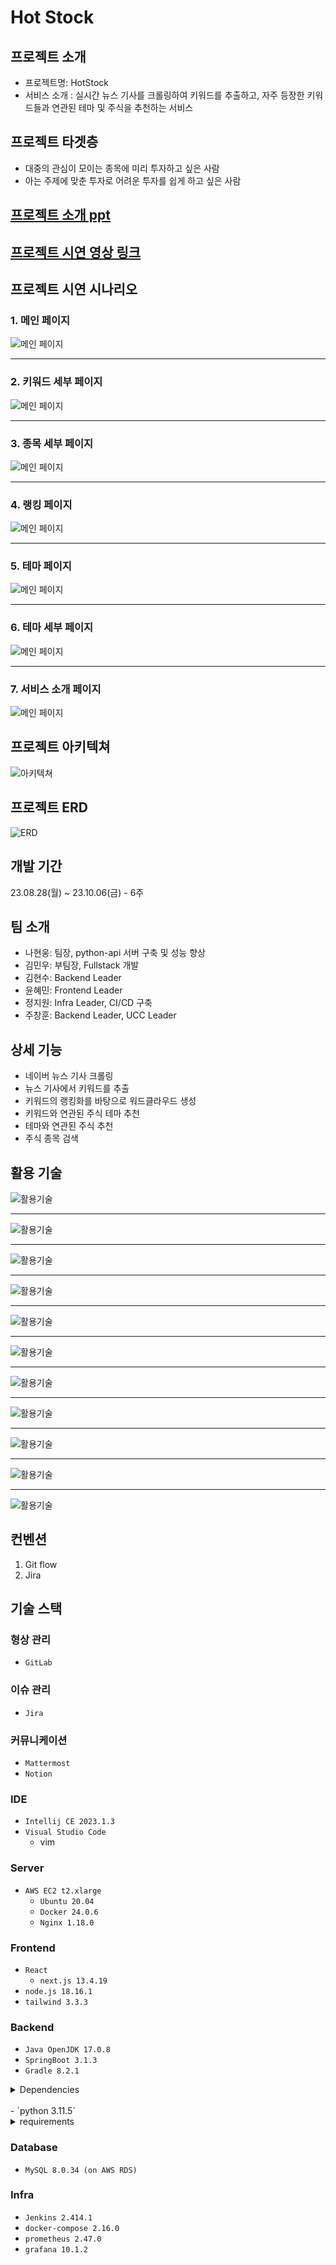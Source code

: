 # Hot Stock

## 프로젝트 소개

- 프로젝트명: HotStock
- 서비스 소개 : 실시간 뉴스 기사를 크롤링하여 키워드를 추출하고, 자주 등장한 키워드들과 연관된 테마 및 주식을 추천하는 서비스

## 프로젝트 타겟층

- 대중의 관심이 모이는 종목에 미리 투자하고 싶은 사람
- 아는 주제에 맞춘 투자로 어려운 투자를 쉽게 하고 싶은 사람

## [프로젝트 소개 ppt](https://www.canva.com/design/DAFwWVZcgZg/jhwmADGLeMJSAA5dIjPy4g/view?utm_content=DAFwWVZcgZg&utm_campaign=share_your_design&utm_medium=link&utm_source=shareyourdesignpanel)

## [프로젝트 시연 영상 링크](https://youtu.be/oERbRGcNkV8)

## 프로젝트 시연 시나리오


### 1. 메인 페이지
![메인 페이지](./exec/이미지/시연페이지/1_메인.jpg)

---
### 2. 키워드 세부 페이지
![메인 페이지](./exec/이미지/시연페이지/2_키워드세부.jpg)

---
### 3. 종목 세부 페이지
![메인 페이지](./exec/이미지/시연페이지/3_종목세부.jpg)

---
### 4. 랭킹 페이지
![메인 페이지](./exec/이미지/시연페이지/4_랭킹.jpg)

---
### 5. 테마 페이지
![메인 페이지](./exec/이미지/시연페이지/5_테마.jpg)

---
### 6. 테마 세부 페이지
![메인 페이지](./exec/이미지/시연페이지/6_테마세부.jpg)

---
### 7. 서비스 소개 페이지
![메인 페이지](./exec/이미지/시연페이지/7_서비스소개.jpg)


## 프로젝트 아키텍쳐

![아키텍쳐](./exec/이미지/Hotstock_시스템_아키텍처.png)

## 프로젝트 ERD

![ERD](./exec/이미지/HotStock.png)


## 개발 기간

23.08.28(월) ~ 23.10.06(금)  -  6주

## 팀 소개

- 나현웅: 팀장, python-api 서버 구축 및 성능 향상
- 김민우: 부팀장, Fullstack 개발
- 김현수: Backend Leader
- 윤혜민: Frontend Leader
- 정지원: Infra Leader, CI/CD 구축
- 주창훈: Backend Leader, UCC Leader

## 상세 기능

- 네이버 뉴스 기사 크롤링
- 뉴스 기사에서 키워드를 추출
- 키워드의 랭킹화를 바탕으로 워드클라우드 생성
- 키워드와 연관된 주식 테마 추천
- 테마와 연관된 주식 추천
- 주식 종목 검색

## 활용  기술

![활용기술](./exec/이미지/기술페이지/16.jpg)

---

![활용기술](./exec/이미지/기술페이지/17.jpg)

---

![활용기술](./exec/이미지/기술페이지/18.jpg)

---

![활용기술](./exec/이미지/기술페이지/19.jpg)

---

![활용기술](./exec/이미지/기술페이지/20.jpg)

---

![활용기술](./exec/이미지/기술페이지/21.jpg)

---

![활용기술](./exec/이미지/기술페이지/22.jpg)

---

![활용기술](./exec/이미지/기술페이지/23.jpg)

---

![활용기술](./exec/이미지/기술페이지/24.jpg)

---

![활용기술](./exec/이미지/기술페이지/25.jpg)

---

![활용기술](./exec/이미지/기술페이지/26.jpg)

## 컨벤션

1. Git flow
2. Jira

## 기술 스택

### 형상 관리

- `GitLab`

### 이슈 관리

- `Jira`

### 커뮤니케이션

- `Mattermost`
- `Notion`

### IDE

- `Intellij CE 2023.1.3`
- `Visual Studio Code`
    - vim

### Server

- `AWS EC2 t2.xlarge`
    - `Ubuntu 20.04`
    - `Docker 24.0.6`
    - `Nginx 1.18.0`

### Frontend

- `React`
    - `next.js 13.4.19`
- `node.js 18.16.1`
- `tailwind 3.3.3`

### Backend

- `Java OpenJDK 17.0.8`
- `SpringBoot 3.1.3`
- `Gradle 8.2.1`
<details>
<summary>Dependencies</summary>
<div markdown="1">
    - Spring Data JPA
    - Lombok
    - Swagger
    - actuator
    </div>
    </details>
    <br/>
- `python 3.11.5`
<details>
<summary>requirements</summary>
<div markdown="1">
    - Flask==2.3.3
    - Flask-Cors==4.0.0
    - flask-restx==1.1.0
    - python-mecab-ko==1.3.3
    - krwordrank==1.0.3
    - gensim==4.3.2
    - openai==0.28.0
    - gdown==4.7.1
    - gunicorn==21.2.0
    </div>
    </details>

### Database

- `MySQL 8.0.34 (on AWS RDS)`

### Infra

- `Jenkins 2.414.1`
- `docker-compose 2.16.0`
- `prometheus 2.47.0`
- `grafana 10.1.2`

<br/>
